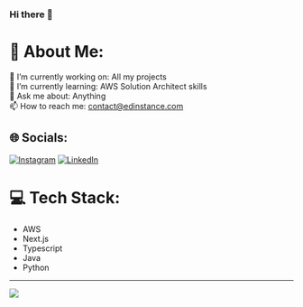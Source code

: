 ### Hi there 👋

<!--
**edinstance/edinstance** is a ✨ _special_ ✨ repository because its `README.md` (this file) appears on your GitHub profile.

Here are some ideas to get you started:

- 🔭 I’m currently working on ...
- 🌱 I’m currently learning ...
- 👯 I’m looking to collaborate on ...
- 🤔 I’m looking for help with ...
- 💬 Ask me about ...
- 📫 How to reach me: ...
- 😄 Pronouns: ...
- ⚡ Fun fact: ...
-->


# 💫 About Me:
🔭 I’m currently working on: All my projects <br>🌱 I’m currently learning: AWS Solution Architect skills <br>💬 Ask me about: Anything<br>📫 How to reach me: contact@edinstance.com <br/>


## 🌐 Socials:
[![Instagram](https://img.shields.io/badge/Instagram-%23E4405F.svg?logo=Instagram&logoColor=white)](https://instagram.com/edinstance) [![LinkedIn](https://img.shields.io/badge/LinkedIn-%230077B5.svg?logo=linkedin&logoColor=white)](https://linkedin.com/in/edinstance) 

# 💻 Tech Stack:
- AWS
- Next.js
- Typescript
- Java
- Python

---
[![](https://visitcount.itsvg.in/api?id=edinstance&icon=0&color=0)](https://visitcount.itsvg.in)

<!-- Proudly created with GPRM ( https://gprm.itsvg.in ) -->

